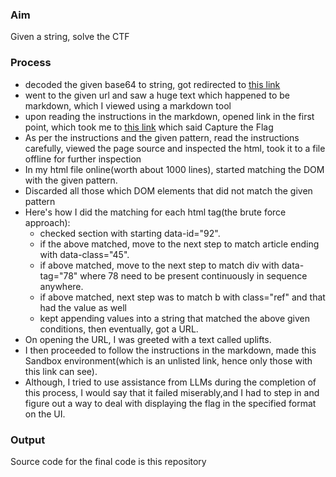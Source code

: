### Aim

Given a string, solve the CTF

### Process
- decoded the given base64 to string, got redirected to <a href="https://tns4lpgmziiypnxxzel5ss5nyu0nftol.lambda-url.us-east-1.on.aws/ramp-challenge-instructions/" rel="noreferrer" target="__blank">this link</a>
- went to the given url and saw a huge text which happened to be markdown, which I viewed using a markdown tool
- upon reading the instructions in the markdown, opened link in the first point, which took me to <a href="https://tns4lpgmziiypnxxzel5ss5nyu0nftol.lambda-url.us-east-1.on.aws/challenge" rel="noreferrer" target="__blank">this link</a> which said Capture the Flag
- As per the instructions and the given pattern, read the instructions carefully, viewed the page source and inspected the html, took it to a file offline for further inspection
- In my html file online(worth about 1000 lines), started matching the DOM with the given pattern.
- Discarded all those which DOM elements that did not match the given pattern
- Here's how I did the matching for each html tag(the brute force approach):
  - checked section with starting data-id="92".
  - if the above matched, move to the next step to match article ending with data-class="45".
  - if above matched, move to the next step to match div with data-tag="78" where 78 need to be present continuously in sequence anywhere.
  - if above matched, next step was to match b with class="ref" and that had the value as well
  - kept appending values into a string that matched the above given conditions, then eventually, got a URL. 
- On opening the URL, I was greeted with a text called uplifts.
- I then proceeded to follow the instructions in the markdown, made this Sandbox environment(which is an unlisted link, hence only those with this link can see).
- Although, I tried to use assistance from LLMs during the completion of this process, I would say that it failed miserably,and I had to step in and figure out a way to deal with displaying the flag in the specified format on the UI.

### Output
Source code for the final code is this repository
